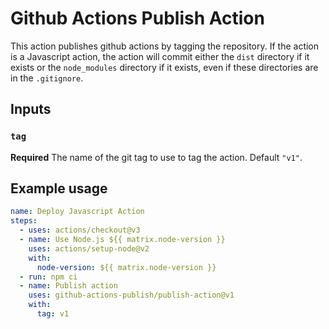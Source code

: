 # Github Actions Publish Action
This action publishes github actions by tagging the repository.
If the action is a Javascript action, the action will commit either the `dist` directory if it exists
or the `node_modules` directory if it exists, even if these directories are in the `.gitignore`.

## Inputs
### `tag`

**Required** The name of the git tag to use to tag the action. Default `"v1"`.

## Example usage

```yaml
name: Deploy Javascript Action
steps:
  - uses: actions/checkout@v3
  - name: Use Node.js ${{ matrix.node-version }}
    uses: actions/setup-node@v2
    with:
      node-version: ${{ matrix.node-version }}
  - run: npm ci
  - name: Publish action
    uses: github-actions-publish/publish-action@v1
    with:
      tag: v1
```